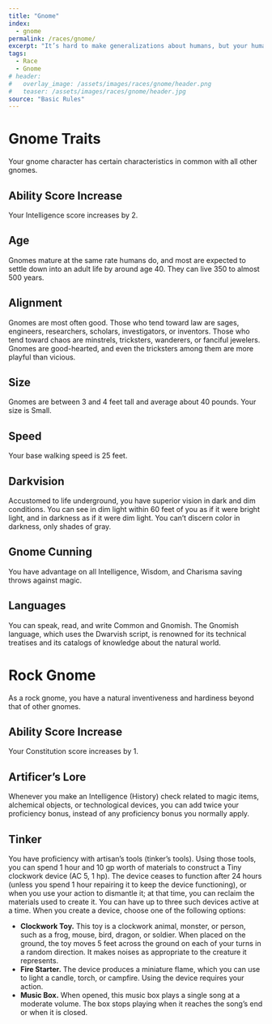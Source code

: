 ```yaml
---
title: "Gnome"
index:
  - gnome
permalink: /races/gnome/
excerpt: "It’s hard to make generalizations about humans, but your human character has these traits."
tags:
  - Race
  - Gnome
# header:
#   overlay_image: /assets/images/races/gnome/header.png
#   teaser: /assets/images/races/gnome/header.jpg
source: "Basic Rules"
---
```


# Gnome Traits
Your gnome character has certain characteristics in common with all other gnomes.

## Ability Score Increase
Your Intelligence score increases by 2.

## Age
Gnomes mature at the same rate humans do, and most are expected to settle down into an adult life by around age 40. They can live 350 to almost 500 years.

## Alignment
Gnomes are most often good. Those who tend toward law are sages, engineers, researchers, scholars, investigators, or inventors. Those who tend toward chaos are minstrels, tricksters, wanderers, or fanciful jewelers. Gnomes are good-hearted, and even the tricksters among them are more playful than vicious.

## Size
Gnomes are between 3 and 4 feet tall and average about 40 pounds. Your size is Small.

## Speed
Your base walking speed is 25 feet.

## Darkvision
Accustomed to life underground, you have superior vision in dark and dim conditions. You can see in dim light within 60 feet of you as if it were bright light, and in darkness as if it were dim light. You can’t discern color in darkness, only shades of gray.

## Gnome Cunning
You have advantage on all Intelligence, Wisdom, and Charisma saving throws against magic.

## Languages
You can speak, read, and write Common and Gnomish. The Gnomish language, which uses the Dwarvish script, is renowned for its technical treatises and its catalogs of knowledge about the natural world.

# Rock Gnome
As a rock gnome, you have a natural inventiveness and hardiness beyond that of other gnomes.

## Ability Score Increase
Your Constitution score increases by 1.

## Artificer’s Lore
Whenever you make an Intelligence (History) check related to magic items, alchemical objects, or technological devices, you can add twice your proficiency bonus, instead of any proficiency bonus you normally apply.

## Tinker
You have proficiency with artisan’s tools (tinker’s tools). Using those tools, you can spend 1 hour and 10 gp worth of materials to construct a Tiny clockwork device (AC 5, 1 hp). The device ceases to function after 24 hours (unless you spend 1 hour repairing it to keep the device functioning), or when you use your action to dismantle it; at that time, you can reclaim the materials used to create it. You can have up to three such devices active at a time. When you create a device, choose one of the following options:

- **Clockwork Toy.** This toy is a clockwork animal, monster, or person, such as a frog, mouse, bird, dragon, or soldier. When placed on the ground, the toy moves 5 feet across the ground on each of your turns in a random direction. It makes noises as appropriate to the creature it represents.
- **Fire Starter.** The device produces a miniature flame, which you can use to light a candle, torch, or campfire. Using the device requires your action.
- **Music Box.** When opened, this music box plays a single song at a moderate volume. The box stops playing when it reaches the song’s end or when it is closed.
